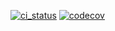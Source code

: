 [![ci_status](https://github.com/gibbz00/rexipe/actions/workflows/ci.yml/badge.svg)](https://github.com/gibbz00/rexipe/actions/workflows/ci.yml)
[![codecov](https://codecov.io/gh/gibbz00/rexipe/graph/badge.svg?token=4NS3KQ9E8B)](https://codecov.io/gh/gibbz00/rexipe)

